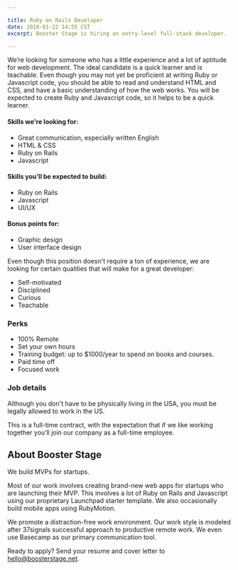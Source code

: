 ```yaml
---

title: Ruby on Rails Developer
date: 2018-01-22 14:55 CST
excerpt: Booster Stage is hiring an entry-level full-stack developer. 

---
```


We’re looking for someone who has a little experience and a lot of aptitude for web development. The ideal candidate is a quick learner and is teachable. Even though you may not yet be proficient at writing Ruby or Javascript code, you should be able to read and understand HTML and CSS, and have a basic understanding of how the web works. You will be expected to create Ruby and Javascript code, so it helps to be a quick learner. 

#### Skills we're looking for:
- Great communication, especially written English
- HTML & CSS
- Ruby on Rails
- Javascript

#### Skills you’ll be expected to build:
- Ruby on Rails
- Javascript
- UI/UX

#### Bonus points for:
- Graphic design
- User interface design

Even though this position doesn't require a ton of experience, we are looking for certain qualities that will make for a great developer: 

- Self-motivated
- Disciplined
- Curious
- Teachable

### Perks
- 100% Remote
- Set your own hours
- Training budget: up to $1000/year to spend on books and courses. 
- Paid time off
- Focused work



### Job details

Although you don't have to be physically living in the USA, you must be legally allowed to work in the US. 

This is a full-time contract, with the expectation that if we like working together you’ll join our company as a full-time employee. 

## About Booster Stage

We build MVPs for startups. 

Most of our work involves creating brand-new web apps for startups who are launching their MVP. This involves a lot of Ruby on Rails and Javascript using our proprietary Launchpad starter template. We also occasionally build mobile apps using RubyMotion. 

We promote a distraction-free work environment. Our work style is modeled after 37signals successful approach to productive remote work. We even use Basecamp as our primary communication tool. 

Ready to apply? Send your resume and cover letter to hello@boosterstage.net. 
